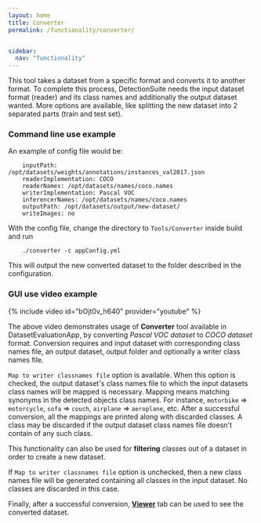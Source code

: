 ```yaml
---
layout: home
title: Converter
permalink: /functionality/converter/


sidebar:
  nav: "functionality"
---
```


This tool takes a dataset from a specific format and converts it to another format.
To complete this process, DetectionSuite needs the input dataset format (reader) and its class names and additionally 
the output dataset wanted. More options are available, like splitting the new dataset into 2 separated parts (train and test set).

### Command line use example

An example of config file would be:

```
    inputPath: /opt/datasets/weights/annotations/instances_val2017.json
    readerImplementation: COCO
    readerNames: /opt/datasets/names/coco.names
    writerImplementation: Pascal VOC
    inferencerNames: /opt/datasets/names/coco.names
    outputPath: /opt/datasets/output/new-dataset/
    writeImages: no
```

With the config file, change the directory to ``Tools/Converter`` inside build and run

```
    ./converter -c appConfig.yml
```

This will output the new converted dataset to the folder described in the configuration.

### GUI use video example

{% include video id="bOjt0v_h640" provider="youtube" %}

The above video demonstrates usage of **Converter** tool available in DatasetEvaluationApp, by converting *Pascal VOC dataset* to *COCO dataset* format. 
Conversion requires and input dataset with corresponding class names file, an output dataset, output folder and optionally a writer class names file.

`Map to writer classnames file` option is available. When this option is checked, the output dataset's class names file to which the input datasets class names will be mapped is necessary.
Mapping means matching synonyms in the detected objects class names. For instance, `motorbike` => `motorcycle`, `sofa` => `couch`, `airplane` => `aeroplane`, etc. 
After a successful conversion, all the mappings are printed along with discarded classes. A class may be discarded if the output dataset class names file doesn't contain of any such class.

This functionality can also be used for **filtering** classes out of a dataset in order to create a new dataset.

If `Map to writer classnames file` option is unchecked, then a new class names file will be generated containing all classes in the input dataset.
No classes are discarded in this case. 

Finally, after a successful conversion, [**Viewer**](/functionality/viewer/) tab can be used to see the converted dataset.